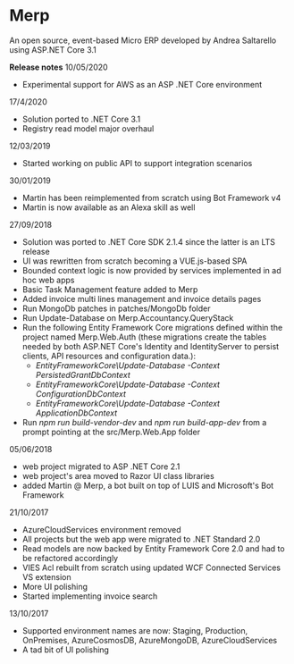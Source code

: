 # Merp
An open source, event-based Micro ERP developed by Andrea Saltarello using ASP.NET Core 3.1

**Release notes**
10/05/2020
- Experimental support for AWS as an ASP .NET Core environment

17/4/2020
- Solution ported to .NET Core 3.1
- Registry read model major overhaul

12/03/2019
- Started working on public API to support integration scenarios

30/01/2019
- Martin has been reimplemented from scratch using Bot Framework v4
- Martin is now available as an Alexa skill as well

27/09/2018
- Solution was ported to .NET Core SDK 2.1.4 since the latter is an LTS release
- UI was rewritten from scratch becoming a VUE.js-based SPA
- Bounded context logic is now provided by services implemented in ad hoc web apps
- Basic Task Management feature added to Merp
- Added invoice multi lines management and invoice details pages
- Run MongoDb patches in patches/MongoDb folder
- Run Update-Database on Merp.Accountancy.QueryStack
- Run the following Entity Framework Core migrations defined within the project named Merp.Web.Auth (these migrations create the tables needed by both ASP.NET Core's Identity and IdentityServer to persist clients, API resources and configuration data.):
    - *EntityFrameworkCore\Update-Database -Context PersistedGrantDbContext*
    - *EntityFrameworkCore\Update-Database -Context ConfigurationDbContext*
    - *EntityFrameworkCore\Update-Database -Context ApplicationDbContext*
- Run *npm run build-vendor-dev* and *npm run build-app-dev* from a prompt pointing at the src/Merp.Web.App folder
    
05/06/2018
- web project migrated to ASP .NET Core 2.1
- web project's area moved to Razor UI class libraries
- added Martin @ Merp, a bot built on top of LUIS and Microsoft's Bot Framework

21/10/2017
- AzureCloudServices environment removed
- All projects but the web app were migrated to .NET Standard 2.0
- Read models are now backed by Entity Framework Core 2.0 and had to be refactored accordingly
- VIES Acl rebuilt from scratch using updated WCF Connected Services VS extension
- More UI polishing
- Started implementing invoice search

13/10/2017
- Supported environment names are now: Staging, Production, OnPremises, AzureCosmosDB, AzureMongoDB, AzureCloudServices
- A tad bit of UI polishing